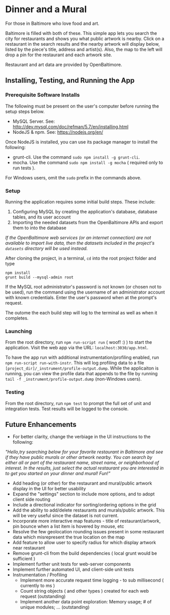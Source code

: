 # Dinner and a Mural

For those in Baltimore who love food and art.

Baltimore is filled with both of these. This simple app lets you search the city for restaurants and shows you what public artwork is nearby. Click on a restaurant in the search results and the nearby artwork will display below, listed by the piece's title, address and artist(s). Also, the map to the left will drop a pin for the restaurant and each artwork site.

Restaurant and art data are provided by OpenBaltimore.

## Installing, Testing, and Running the App

### Prerequisite Software Installs

The following must be present on the user's computer before running the setup steps below. 

- MySQL Server. See: http://dev.mysql.com/doc/refman/5.7/en/installing.html
- NodeJS & npm.  See: https://nodejs.org/en/

Once NodeJS is installed, you can use its package manager to install the following:

- grunt-cli. Use the command `sudo npm install -g grunt-cli`.
- mocha. Use the command `sudo npm install -g mocha` ( required only to run tests ).

For Windows users, omit the `sudo` prefix in the commands above.

### Setup

Running the application requires some initial build steps. These include:

 1. Configuring MySQL by creating the application's database, database tables, and its user account
 2. Importing the needed datasets from the OpenBaltimore APIs and export them to into the database

*If the OpenBaltimore web services (or an internet connection) are not available to import live data, then the datasets included in the project's `datasets` directory will be used instead.*

After cloning the project, in a terminal, `cd` into the root project folder and type 

    npm install
    grunt build --mysql-admin root

If the MySQL root administrator's password is not known (or chosen not to be used), run the command using the username of an administrator account with known credentials. Enter the user's password when at the prompt's request.

The outome the each build step will log to the terminal as well as when it completes.

### Launching

From the root directory, run `npm run-script run` ( woof! :) ) to start the application. Visit the web app via the URL: `localhost:3030/app.html`.

To have the app run with additional instrumentation/profiling enabled, run `npm run-script run-with-instr`. This will log profiling data to a file `[project_dir]/_instrument/profile-output.dump`. While the applicaiton is running, you can view the profile data that appends to the file by running `tail -f _instrument/profile-output.dump` (non-Windows users).

### Testing

From the root directory, run `npm test` to prompt the full set of unit and integration tests. Test results will be logged to the console.

## Future Enhancements

- For better clarity, change the verbiage in the UI instructions to the following:

*"Hello,try searching below for your favorite restaurant in Baltimore and see if they have public murals or other artwork nearby.  You can search by either all or part of the restaurant name, street name, or neighborhood of interest.  In the results, just select the actual restaurant you are interested in to get you started on your dinner and mural!  Fun!"*

- Add heading (or other) for the restaurant and mural/public artwork display in the UI for better usability
- Expand the "settings" section to include more options, and to adopt client side routing
- Include a directional indicator for sorting/ordering options in the grid
- Add the ability to add/delete restaurants and murals/public artwork. This will be very useful since the dataset is not current.
- Incorporate more interactive map features - title of restaurant/artwork, pin bounce when a list item is hovered by mouse, etc
- Resolve the few geolocation rounding issues present in some restaurant data which misrepresent the true location on the map
- Add feature to allow user to specify radius for which display artwork near restaurant
- Remove grunt-cli from the build dependencies ( local grunt would be sufficient )
- Implement further unit tests for web-server components
- Implement further automated UI, and client-side unit tests
- Instrumentation / Profiling
  - Implement more accurate request time logging - to sub millisecond ( currently to ms )
  - Count string objects ( and other types ) created for each web request (outstanding)
  - Implement another data point exploration: Memory usage; # of unique modules; ... (outstanding)
